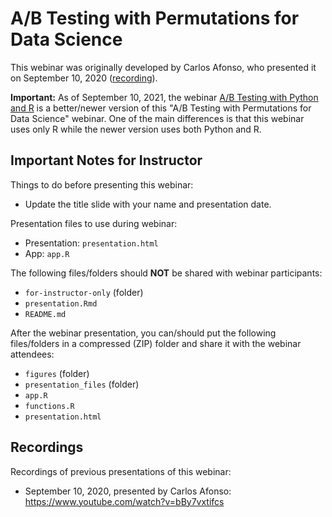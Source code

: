# A/B Testing with Permutations for Data Science

This webinar was originally developed by Carlos Afonso, who presented it on September 10, 2020 ([recording](https://www.youtube.com/watch?v=bBy7vxtifcs)).

**Important:** As of September 10, 2021, the webinar [A/B Testing with Python and R](../AB-Testing-with-Python-and-R/) is a better/newer version of this "A/B Testing with Permutations for Data Science" webinar. One of the main differences is that this webinar uses only R while the newer version uses both Python and R.

## Important Notes for Instructor

Things to do before presenting this webinar:

* Update the title slide with your name and presentation date.

Presentation files to use during webinar:

* Presentation: `presentation.html`
* App: `app.R`

The following files/folders should **NOT** be shared with webinar participants:

* `for-instructor-only` (folder)
* `presentation.Rmd`
* `README.md`

After the webinar presentation, you can/should put the following files/folders in a compressed (ZIP) folder and share it with the webinar attendees:

* `figures` (folder)
* `presentation_files` (folder)
* `app.R`
* `functions.R`
* `presentation.html`

## Recordings

Recordings of previous presentations of this webinar:

* September 10, 2020, presented by Carlos Afonso: https://www.youtube.com/watch?v=bBy7vxtifcs

